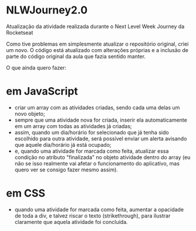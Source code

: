 # NLWJourney2.0
Atualização da atividade realizada durante o Next Level Week Journey da Rocketseat

Como tive problemas em simplesmente atualizar o repositório original, criei um novo. O código está atualizado com alterações próprias e a inclusão de parte do código original da aula que fazia sentido manter.

O que ainda quero fazer:
# em JavaScript
- criar um array com as atividades criadas, sendo cada uma delas um novo objeto;
- sempre que uma atividade nova for criada, inserir ela automaticamente em um array com todas as atividades já criadas;
- assim, quando um dia/horário for selecionado que já tenha sido escolhido para outra atividade, será possível enviar um alerta avisando que aquele dia/horário já está ocupado;
- e, quando uma atividade for marcada como feita, atualizar essa condição no atributo "finalizada" no objeto atividade dentro do array (eu não se isso realmente vai afetar o funcionamento do aplicativo, mas quero ver se consigo fazer mesmo assim).
# em CSS
- quando uma atividade for marcada como feita, aumentar a opacidade de toda a div, e talvez riscar o texto (strikethrough), para ilustrar claramente que aquela atividade foi concluída.
